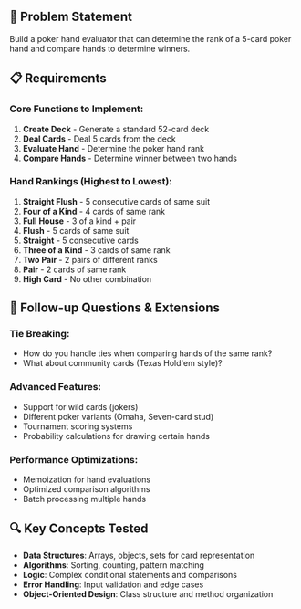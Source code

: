 ## 🎯 Problem Statement

Build a poker hand evaluator that can determine the rank of a 5-card poker hand and compare hands to determine winners.

## 📋 Requirements

### Core Functions to Implement:
1. **Create Deck** - Generate a standard 52-card deck
2. **Deal Cards** - Deal 5 cards from the deck
3. **Evaluate Hand** - Determine the poker hand rank
4. **Compare Hands** - Determine winner between two hands

### Hand Rankings (Highest to Lowest):
1. **Straight Flush** - 5 consecutive cards of same suit
2. **Four of a Kind** - 4 cards of same rank
3. **Full House** - 3 of a kind + pair
4. **Flush** - 5 cards of same suit
5. **Straight** - 5 consecutive cards
6. **Three of a Kind** - 3 cards of same rank
7. **Two Pair** - 2 pairs of different ranks
8. **Pair** - 2 cards of same rank
9. **High Card** - No other combination


## 🎯 Follow-up Questions & Extensions

### Tie Breaking:
- How do you handle ties when comparing hands of the same rank?
- What about community cards (Texas Hold'em style)?

### Advanced Features:
- Support for wild cards (jokers)
- Different poker variants (Omaha, Seven-card stud)
- Tournament scoring systems
- Probability calculations for drawing certain hands

### Performance Optimizations:
- Memoization for hand evaluations
- Optimized comparison algorithms
- Batch processing multiple hands

## 🔍 Key Concepts Tested

- **Data Structures**: Arrays, objects, sets for card representation
- **Algorithms**: Sorting, counting, pattern matching
- **Logic**: Complex conditional statements and comparisons
- **Error Handling**: Input validation and edge cases
- **Object-Oriented Design**: Class structure and method organization